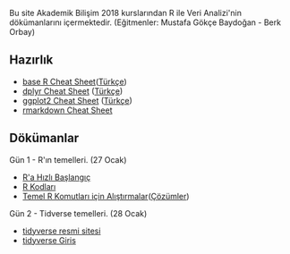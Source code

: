 Bu site Akademik Bilişim 2018 kurslarından R ile Veri Analizi'nin dökümanlarını içermektedir. (Eğitmenler: Mustafa Gökçe Baydoğan - Berk Orbay)

## Hazırlık

+ [base R Cheat Sheet](http://github.com/rstudio/cheatsheets/raw/master/base-r.pdf)([Türkçe](https://github.com/rstudio/cheatsheets/raw/master/translations/turkish/baseR_translate_tr.pdf))
+ [dplyr Cheat Sheet](https://github.com/rstudio/cheatsheets/raw/master/data-transformation.pdf) ([Türkçe](https://github.com/rstudio/cheatsheets/raw/master/translations/turkish/ggplot2_2.0_Turkish.pdf))
+ [ggplot2 Cheat Sheet](https://github.com/rstudio/cheatsheets/raw/master/data-visualization-2.1.pdf) ([Türkçe](dokumanlar/DataTransformationCheatSheet_Turkish.pdf))
+ [rmarkdown Cheat Sheet](https://github.com/rstudio/cheatsheets/raw/master/rmarkdown-2.0.pdf)

## Dökümanlar

Gün 1 - R'ın temelleri. (27 Ocak)

+ [R'a Hızlı Başlangıç](dokumanlar/RHizliGiris.pdf)
+ [R Kodları](https://raw.githubusercontent.com/r338/ab-2017/master/dokumanlar/baslama.R)
+ [Temel R Komutları için Alıştırmalar](dokumanlar/dokuman_temel_alistirma.html)([Çözümler](dokumanlar/dokuman_temel_alistirma_cozumler.html))

Gün 2 - Tidverse temelleri. (28 Ocak)

+ [tidyverse resmi sitesi](tidyverse.org)
+ [tidyverse Giris](dokumanlar/tidyverse_temel.html)
